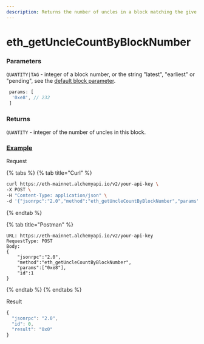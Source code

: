 ```yaml
---
description: Returns the number of uncles in a block matching the give block number.
---
```


# eth\_getUncleCountByBlockNumber

### Parameters

`QUANTITY|TAG` - integer of a block number, or the string "latest", "earliest" or "pending", see the [default block parameter](https://eth.wiki/json-rpc/API#the-default-block-parameter).

```javascript
 params: [ 
  '0xe8', // 232 
 ]
```

### Returns

`QUANTITY` - integer of the number of uncles in this block.

### [Example](https://composer.alchemyapi.io/?composer\_state=%7B%22network%22%3A0%2C%22methodName%22%3A%22eth\_getUncleCountByBlockNumber%22%2C%22paramValues%22%3A%5B%220xe8%22%5D%7D)

Request

{% tabs %}
{% tab title="Curl" %}
```bash
curl https://eth-mainnet.alchemyapi.io/v2/your-api-key \
-X POST \
-H "Content-Type: application/json" \
-d '{"jsonrpc":"2.0","method":"eth_getUncleCountByBlockNumber","params":["0xe8"],"id":1}'
```
{% endtab %}

{% tab title="Postman" %}
```http
URL: https://eth-mainnet.alchemyapi.io/v2/your-api-key
RequestType: POST
Body: 
{
    "jsonrpc":"2.0",
    "method":"eth_getUncleCountByBlockNumber",
    "params":["0xe8"],
    "id":1
}
```
{% endtab %}
{% endtabs %}

Result

```javascript
{
  "jsonrpc": "2.0",
  "id": 0,
  "result": "0x0"
}
```

##
